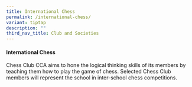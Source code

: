 ```yaml
---
title: International Chess
permalink: /international-chess/
variant: tiptap
description: ""
third_nav_title: Club and Societies
---
```

<h4><strong>International Chess</strong></h4>
<p>Chess Club CCA aims to hone the logical thinking skills of its members
by teaching them how to play the game of chess. Selected Chess Club members
will represent the school in inter-school chess competitions.</p>
<p></p>